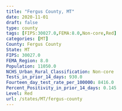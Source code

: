 ```yaml
---
title: "Fergus County, MT"
date: 2020-11-01
draft: false
type: county
tags: [FIPS:30027.0,FEMA:8.0,Non-core,Red]
categories: [MT]
County: Fergus County
State: MT
FIPS: 30027.0
FEMA_Region: 8.0
Population: 11050.0
NCHS_Urban_Rural_Classification: Non-core
Tests_in_prior_14_days: 930.0
Fourteen_day_test_rate_per_100000: 8416.0
Percent_Positivity_in_prior_14_days: 0.145
Level: Red
url: /states/MT/fergus-county
---
```



